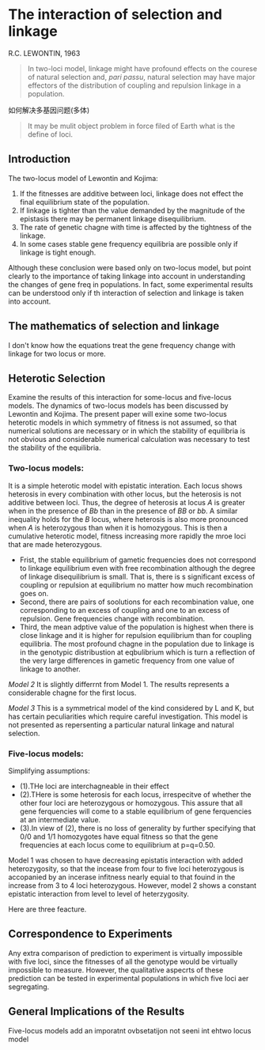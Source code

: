 # The interaction of selection and linkage 

R.C. LEWONTIN, 1963

> In two-loci model, linkage might have profound effects on the courese of
natural selection and, _pari passu_, natural selection may have major effectors
of the distribution of coupling and repulsion linkage in a population.

如何解决多基因问题(多体)
> It may be mulit object problem in force filed of Earth
> what is the define of loci.

## Introduction

The  two-locus model of Lewontin and Kojima:

1. If the fitnesses are additive between loci, linkage does not effect the final
equilibrium state of the population.
2. If linkage is tighter than the value demanded by the magnitude of the epistasis
there may be permanent linkage disequilibrium.
3. The rate of genetic chagne with time is affected by the tightness of the
linkage.
4. In some cases stable gene frequency equilibria are possible only if linkage
is tight enough.

Although these conclusion were based only on two-locus model, but point clearly
to the importance of taking linkage into account in understanding the changes 
of gene freq in populations. In fact, some experimental results can be understood
only if th interaction of selection and linkage is taken into account.

## The mathematics of selection and linkage
I don't know how the equations treat the gene frequency change with linkage 
for two locus or more.

## Heterotic Selection
Examine the results of this interaction for some-locus and five-locus models.
The dynamics of two-locus models has been  discussed by Lewontin and 
Kojima. The present paper will exine some two-locus heterotic models in which
symmetry of fitness is not assumed, so that numerical solutions are necessary
or in which the stability of equilibria is not obvious and considerable 
numerical calculation was necessary to test the stability of the equilibria.

### Two-locus models:
It is a simple heterotic model with epistatic interation. Each locus shows
heterosis in every combination with other locus, but the heterosis is not 
additive between loci. Thus, the degree of heterosis at locus _A_ is greater
when in the presence of _Bb_ than in the presence of _BB_ or _bb_. A similar
inequality holds for the _B_ locus, where heterosis is also more pronounced
when _A_ is heterozygous than when it is homozygous. This is then a 
cumulative heterotic model, fitness increasing more rapidly the mroe loci that
are made heterozygous.

- Frist, the stable equilibrium of gametic frequencies does not correspond to
linkage equilibrium even with free recombination although the degree of linkage
disequilibrium is small. That is, there is s significant excess of coupling or
repulsion at equilibrium no matter how much recombination goes on.
- Second, there are pairs of soolutions for each recombination value, one 
corresponding to an excess of coupling and one to an excess of repulsion. Gene
frequencies change with recombination.
- Third, the mean adptive value of the population is highest when there is close
linkage and it is higher for repulsion equilibrium than for coupling equilibria.
The most profound chagne in the population due to linkage is in the genotypic
distribustion at eqbulibrium which is turn a reflection of the very large 
differences in gametic frequency from one value of linkage to another.

*Model  2*
It is slightly differrnt from Model 1. The results represents a considerable 
chagne for the first locus.

*Model 3*
This is a symmetrical model of the kind considered by L and K, but has certain
peculiarities which require careful investigation. This model is not presented
as repersenting a particular natural linkage and natural selection.

### Five-locus models:
Simplifying assumptions:
- (1).THe loci are interchagneable in their effect
- (2).THere is some heterosis for each locus, irrespecitve of whether the other
four loci are heterozygous or homozygous. This assure that all gene ferquencies
will come to a stable equilibrium of gene ferquencies at an intermediate value.
- (3).In view of (2), there is no loss of generality by further specifying that
0/0 and 1/1 homozygotes have equal fitness so that the gene frequencies at each
locus come to equilibrium at p=q=0.50.

Model 1 was chosen to have decreasing epistatis interaction with added
heterozygosity, so that the incease from four to five loci heterozygous is 
accopanied by an incerase infitness nearly equial to that fouind in the increase
from 3 to 4 loci heterozygous. However, model 2 shows a constant epistatic 
interaction from level to level of heterzygosity.

Here are three feacture.

## Correspondence to Experiments
Any extra comparison of prediction to experiment is virtually impossible with
five loci, since the fitnesses of all the genotype would be virtually impossible
to measure. However, the qualitative aspecrts of these prediction can be tested
in experimental populations in which five loci aer segregating.

## General Implications of the Results
Five-locus models add an imporatnt ovbsetatijon not seeni int ehtwo 
locus model
